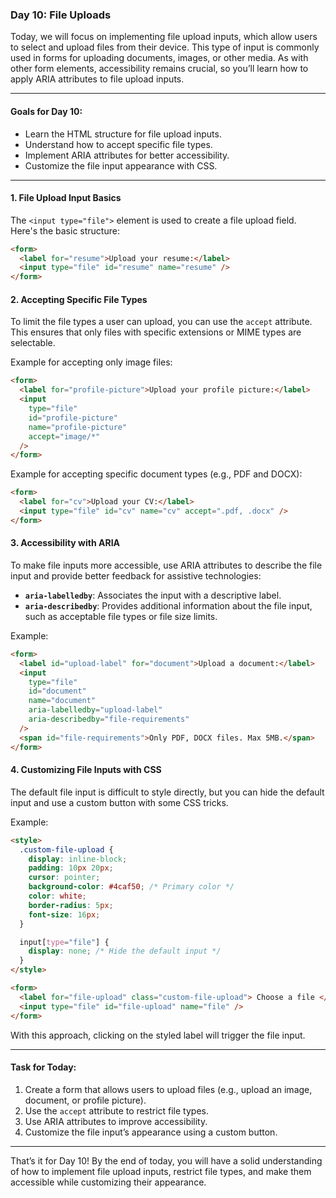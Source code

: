 ### Day 10: File Uploads

Today, we will focus on implementing file upload inputs, which allow users to select and upload files from their device. This type of input is commonly used in forms for uploading documents, images, or other media. As with other form elements, accessibility remains crucial, so you’ll learn how to apply ARIA attributes to file upload inputs.

---

#### Goals for Day 10:

- Learn the HTML structure for file upload inputs.
- Understand how to accept specific file types.
- Implement ARIA attributes for better accessibility.
- Customize the file input appearance with CSS.

---

#### 1. File Upload Input Basics

The `<input type="file">` element is used to create a file upload field. Here's the basic structure:

```html
<form>
  <label for="resume">Upload your resume:</label>
  <input type="file" id="resume" name="resume" />
</form>
```

#### 2. Accepting Specific File Types

To limit the file types a user can upload, you can use the `accept` attribute. This ensures that only files with specific extensions or MIME types are selectable.

Example for accepting only image files:

```html
<form>
  <label for="profile-picture">Upload your profile picture:</label>
  <input
    type="file"
    id="profile-picture"
    name="profile-picture"
    accept="image/*"
  />
</form>
```

Example for accepting specific document types (e.g., PDF and DOCX):

```html
<form>
  <label for="cv">Upload your CV:</label>
  <input type="file" id="cv" name="cv" accept=".pdf, .docx" />
</form>
```

#### 3. Accessibility with ARIA

To make file inputs more accessible, use ARIA attributes to describe the file input and provide better feedback for assistive technologies:

- **`aria-labelledby`**: Associates the input with a descriptive label.
- **`aria-describedby`**: Provides additional information about the file input, such as acceptable file types or file size limits.

Example:

```html
<form>
  <label id="upload-label" for="document">Upload a document:</label>
  <input
    type="file"
    id="document"
    name="document"
    aria-labelledby="upload-label"
    aria-describedby="file-requirements"
  />
  <span id="file-requirements">Only PDF, DOCX files. Max 5MB.</span>
</form>
```

#### 4. Customizing File Inputs with CSS

The default file input is difficult to style directly, but you can hide the default input and use a custom button with some CSS tricks.

Example:

```html
<style>
  .custom-file-upload {
    display: inline-block;
    padding: 10px 20px;
    cursor: pointer;
    background-color: #4caf50; /* Primary color */
    color: white;
    border-radius: 5px;
    font-size: 16px;
  }

  input[type="file"] {
    display: none; /* Hide the default input */
  }
</style>

<form>
  <label for="file-upload" class="custom-file-upload"> Choose a file </label>
  <input type="file" id="file-upload" name="file" />
</form>
```

With this approach, clicking on the styled label will trigger the file input.

---

#### Task for Today:

1. Create a form that allows users to upload files (e.g., upload an image, document, or profile picture).
2. Use the `accept` attribute to restrict file types.
3. Use ARIA attributes to improve accessibility.
4. Customize the file input’s appearance using a custom button.

---

That’s it for Day 10! By the end of today, you will have a solid understanding of how to implement file upload inputs, restrict file types, and make them accessible while customizing their appearance.
